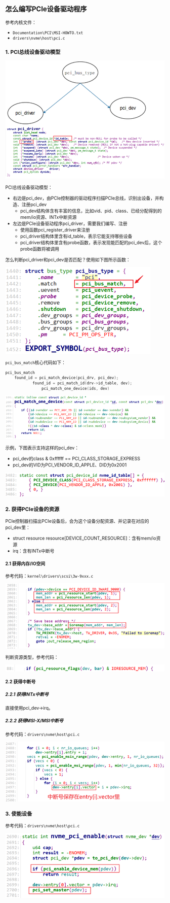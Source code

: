## 怎么编写PCIe设备驱动程序

参考内核文件：

* `Documentation\PCI\MSI-HOWTO.txt`
* `drivers\nvme\host\pci.c`



### 1. PCI总线设备驱动模型

![image-20220125225516969](pic/10_PCI_PCIe/135_pci_bus_dev_drv.png)



PCI总线设备驱动模型：

* 右边是pci_dev，由PCIe控制器的驱动程序扫描PCIe总线，识别出设备，并构造、注册pci_dev
  * pci_dev结构体含有丰富的信息，比如vid、pid、class、已经分配得到的mem/io资源、INTx中断资源
* 左边是PCIe设备驱动程序pci_driver，需要我们编写、注册
  * 使用函数pci_register_driver来注册
  * pci_driver结构体里含有id_table，表示它能支持哪些设备
  * pci_driver结构体里含有probe函数，表示发现能匹配的pci_dev后，这个probe函数将被调用

怎么判断pci_driver和pci_dev是否匹配？使用如下图所示函数：

![image-20220125225956558](pic/10_PCI_PCIe/136_pci_bus_type.png)

`pci_bus_match`核心代码如下：

```c
pci_bus_match
    found_id = pci_match_device(pci_drv, pci_dev);
			found_id = pci_match_id(drv->id_table, dev);
				pci_match_one_device(ids, dev)
```

![image-20220125230358567](pic/10_PCI_PCIe/137_pci_match_one_device.png)



示例，下图表示支持这样的pci_dev：

* pci_dev的class & 0xffffff == PCI_CLASS_STORAGE_EXPRESS
* pci_dev的VID为PCI_VENDOR_ID_APPLE、DID为0x2001

![image-20220125230844461](pic/10_PCI_PCIe/138_id_table.png)



### 2. 获得PCIe设备的资源

PCIe控制器扫描出PCIe设备后，会为这个设备分配资源、并记录在对应的pci_dev里：

* struct resource resource[DEVICE_COUNT_RESOURCE]：含有mem/io资源
* irq：含有INTx中断号

#### 2.1 获得内存/IO空间

参考代码：`kernel\drivers\scsi\3w-9xxx.c`

![image-20220125231602646](pic/10_PCI_PCIe/139_get_pci_resource.png)



判断资源类型，参考代码：

![image-20220125231959689](pic/10_PCI_PCIe/140_pci_resource_flag.png)



#### 2.2 获得中断号

##### 2.2.1 获得INTx中断号

直接使用pci_dev->irq。



##### 2.2.2 获得MSI-X/MSI中断号

参考代码：`drivers\nvme\host\pci.c`

![image-20220125232222198](pic/10_PCI_PCIe/141_get_msi_msi-x_irq.png)





### 3. 使能设备

参考代码：`drivers\nvme\host\pci.c`

![image-20220125232405748](pic/10_PCI_PCIe/142_enable_dev.png)

